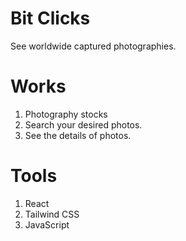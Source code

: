 # Bit Clicks 
See worldwide captured photographies.

# Works
1. Photography stocks
2. Search your desired photos.
3. See the details of photos.

# Tools 
1. React
2. Tailwind CSS
3. JavaScript
